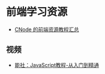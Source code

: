 # 前端学习资源
* [CNode 的前端资源教程汇总](https://cnodejs.org/topic/56ef3edd532839c33a99d00e) 

## 视频
* [能社：JavaScript教程-从入门到精通](http://study.163.com/course/introduction/224014.htm)
